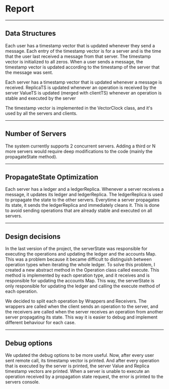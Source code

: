 # Report

---

## Data Structures

Each user has a timestamp vector that is updated whenever they send a message.
Each entry of the timestamp vector is for a server and is the time that the user last received a message from that server.
The timestamp vector is initialized to all zeros. When a user sends a message, the timestamp vector is updated according to the
timestamp of the server that the message was sent. 

Each server has a timestamp vector that is updated whenever a message is received.
ReplicaTS is updated whenever an operation is received by the server
ValueTS is updated (merged with clientTS) whenever an operation is stable and executed by the server

The timestamp vector is implemented in the VectorClock class, and it's used by all the servers and clients.

---

## Number of Servers

The system currently supports 2 concurrent servers. Adding a third or N more servers would require deep modifications to the code (mainly
the propagateState method).

---

## PropagateState Optimization

Each server has a ledger and a ledgerReplica. Whenever a server receives a message, it updates its ledger and ledgerReplica.
The ledgerReplica is used to propagate the state to the other servers. Everytime a server propagates its state, it sends the ledgerReplica
and immediately cleans it. This is done to avoid sending operations that are already stable and executed on all servers. 

---

## Design decisions

In the last version of the project, the serverState was responsible for executing the operations and updating the ledger and the
accounts Map. This was a problem because it became difficult to distinguish between operation types when iterating the whole ledger.
To solve this problem, I created a new abstract method in the Operation class called execute. This method is implemented by each
operation type, and it receives and is responsible for updating the accounts Map. This way, the serverState is only responsible
for updating the ledger and calling the execute method of each operation.

We decided to split each operation by Wrappers and Receivers. The wrappers are called when the client sends an operation to the server,
and the receivers are called when the server receives an operation from another server propagating its state. This way it is easier
to debug and implement different behaviour for each case.

---

## Debug options

We updated the debug options to be more useful. Now, after every user sent remote call, its timestamp vector is printed.
And after every operation that is executed by the server is printed, the server Value and Replica timestamp vectors are printed.
When a server is unable to execute an operation received by a propagation state request, the error is printed to the servers console.